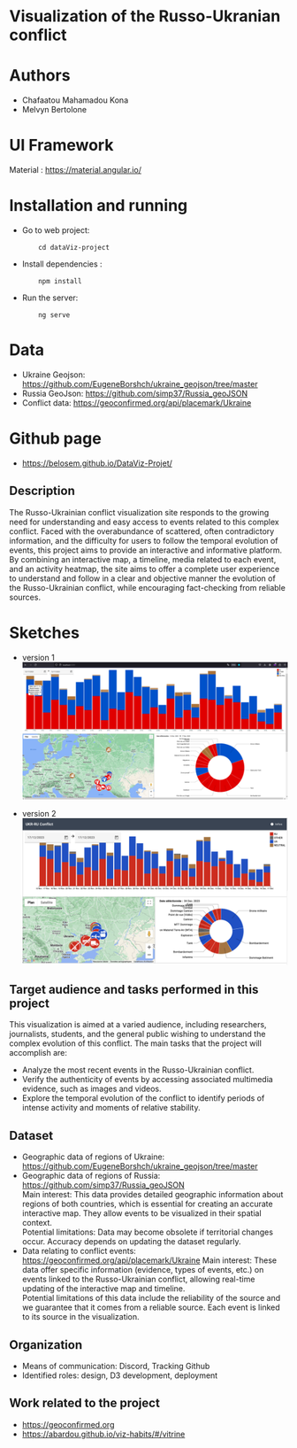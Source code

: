 # Visualization of the Russo-Ukranian conflict

# Authors
- Chafaatou Mahamadou Kona
- Melvyn Bertolone

# UI Framework
Material : https://material.angular.io/

# Installation and running
-  Go to web project:
    ```shell
        cd dataViz-project
    ```
- Install dependencies :
    ```shell
        npm install
    ```
- Run the server: 
    ```shell
        ng serve
    ```

# Data
- Ukraine Geojson: https://github.com/EugeneBorshch/ukraine_geojson/tree/master
- Russia GeoJson: https://github.com/simp37/Russia_geoJSON
- Conflict data: https://geoconfirmed.org/api/placemark/Ukraine

# Github page
- https://belosem.github.io/DataViz-Projet/


## Description

The Russo-Ukrainian conflict visualization site responds to the growing need for understanding and easy access to events related to this complex conflict. Faced with the overabundance of scattered, often contradictory information, and the difficulty for users to follow the temporal evolution of events, this project aims to provide an interactive and informative platform. By combining an interactive map, a timeline, media related to each event, and an activity heatmap, the site aims to offer a complete user experience to understand and follow in a clear and objective manner the evolution of the Russo-Ukrainian conflict, while encouraging fact-checking from reliable sources.

# Sketches

- version 1
![alt text](./dataViz-project/src/assets/sketch/sketch_1.png)

- version 2
![alt text](./dataViz-project/src/assets/sketch/sketch_2.png)

## Target audience and tasks performed in this project

This visualization is aimed at a varied audience, including researchers, journalists, students, and the general public wishing to understand the complex evolution of this conflict.
The main tasks that the project will accomplish are:

- Analyze the most recent events in the Russo-Ukrainian conflict.
- Verify the authenticity of events by accessing associated multimedia evidence, such as images and videos.
- Explore the temporal evolution of the conflict to identify periods of intense activity and moments of relative stability.

## Dataset

- Geographic data of regions of Ukraine: https://github.com/EugeneBorshch/ukraine_geojson/tree/master
- Geographic data of regions of Russia: https://github.com/simp37/Russia_geoJSON  
Main interest: This data provides detailed geographic information about regions of both countries, which is essential for creating an accurate interactive map. They allow events to be visualized in their spatial context.  
Potential limitations: Data may become obsolete if territorial changes occur. Accuracy depends on updating the dataset regularly.
- Data relating to conflict events: https://geoconfirmed.org/api/placemark/Ukraine
Main interest: These data offer specific information (evidence, types of events, etc.) on events linked to the Russo-Ukrainian conflict, allowing real-time updating of the interactive map and timeline.  
Potential limitations of this data include the reliability of the source and we guarantee that it comes from a reliable source. Each event is linked to its source in the visualization.

## Organization

- Means of communication: Discord, Tracking Github
- Identified roles: design, D3 development, deployment

## Work related to the project

- https://geoconfirmed.org
- https://abardou.github.io/viz-habits/#/vitrine